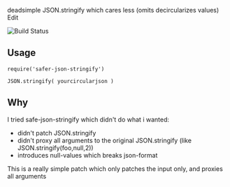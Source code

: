 deadsimple JSON.stringify which cares less (omits decircularizes values) Edit

![Build Status](https://travis-ci.org/--repourl=git@github.com:coderofsalvation/safer-json-stringify..svg?branch=master)

## Usage

    require('safer-json-stringify')

    JSON.stringify( yourcircularjson )

## Why

I tried safe-json-stringify which didn't do what i wanted:

* didn't patch JSON.stringify
* didn't proxy all arguments to the original JSON.stringify (like JSON.stringify(foo,null,2))
* introduces null-values which breaks json-format

This is a really simple patch which only patches the input only, and proxies all arguments
